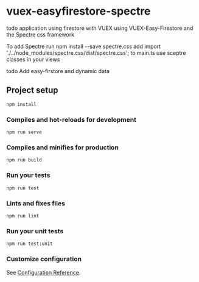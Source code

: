 # vuex-easyfirestore-spectre

todo application using firestore with VUEX using VUEX-Easy-Firestore and the Spectre css framework

To add Spectre
run npm install --save spectre.css
add import './../node_modules/spectre.css/dist/spectre.css'; to main.ts
use sceptre classes in your views

todo
Add easy-firstore and dynamic data



## Project setup
```
npm install
```

### Compiles and hot-reloads for development
```
npm run serve
```

### Compiles and minifies for production
```
npm run build
```

### Run your tests
```
npm run test
```

### Lints and fixes files
```
npm run lint
```

### Run your unit tests
```
npm run test:unit
```

### Customize configuration
See [Configuration Reference](https://cli.vuejs.org/config/).
